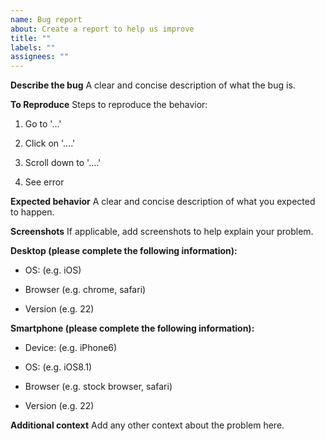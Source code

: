 ```yaml
---
name: Bug report
about: Create a report to help us improve
title: ""
labels: ""
assignees: ""
---
```


**Describe the bug**
A clear and concise description of what the bug is.

**To Reproduce**
Steps to reproduce the behavior:

<!-- markdownlint-disable MD030 -->

1.  Go to '...'

2.  Click on '....'

3.  Scroll down to '....'

4.  See error

<!-- markdownlint-enable MD030 -->

**Expected behavior**
A clear and concise description of what you expected to happen.

**Screenshots**
If applicable, add screenshots to help explain your problem.

**Desktop (please complete the following information):**

<!-- markdownlint-disable MD030 -->

-   OS: (e.g. iOS)

-   Browser (e.g. chrome, safari)

-   Version (e.g. 22)

<!-- markdownlint-enable MD030 -->

**Smartphone (please complete the following information):**

<!-- markdownlint-disable MD030 -->

-   Device: (e.g. iPhone6)

-   OS: (e.g. iOS8.1)

-   Browser (e.g. stock browser, safari)

-   Version (e.g. 22)

<!-- markdownlint-enable MD030 -->

**Additional context**
Add any other context about the problem here.
